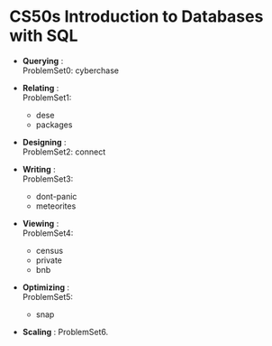 # CS50s Introduction to Databases with SQL

- **Querying** : <br>
ProblemSet0: cyberchase
  
- **Relating** : <br>
ProblemSet1: <br>
  - dese
  - packages
  
- **Designing** : <br>
ProblemSet2: connect
  
- **Writing** : <br>
ProblemSet3: <br>
  - dont-panic
  - meteorites
 
- **Viewing** : <br>
ProblemSet4: <br>
  - census
  - private
  - bnb
 
- **Optimizing** : <br>
ProblemSet5: <br>
   - snap
  
- **Scaling** : ProblemSet6.


